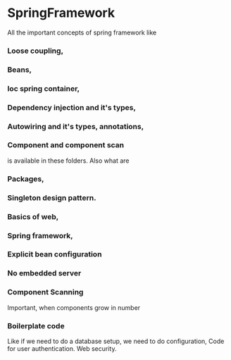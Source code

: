 # SpringFramework
All the important concepts of spring framework like 
### Loose coupling, 
### Beans, 
### Ioc spring container, 
### Dependency injection and it's types, 
### Autowiring and it's types, annotations, 
### Component and component scan 
is available in these folders. 
Also what are 
### Packages, 
### Singleton design pattern. 
### Basics of web, 
### Spring framework, 
### Explicit bean configuration
### No embedded server
### Component Scanning
Important, when components grow in number
### Boilerplate code
Like if we need to do a database setup, we need to do configuration,
Code for user authentication.
Web security.


